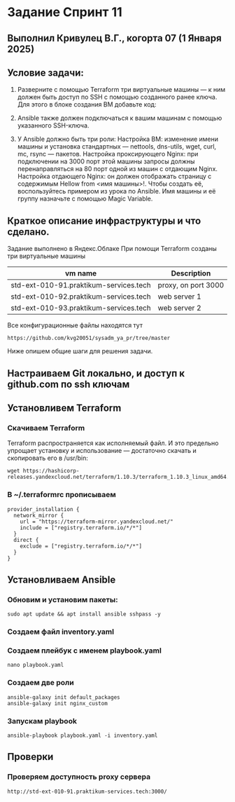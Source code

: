 # Задание Спринт 11

## Выполнил Кривулец В.Г., когорта 07 (1 Января 2025)

## Условие задачи:

1. Разверните с помощью Terraform три виртуальные машины — к ним должен быть доступ по SSH с помощью созданного ранее ключа. Для этого в блоке создания ВМ добавьте код:

2. Ansible также должен подключаться к вашим машинам с помощью указанного SSH-ключа.

3. У Ansible должно быть три роли:
Настройка ВМ: изменение имени машины и установка стандартных — nettools, dns-utils, wget, curl, mc, rsync — пакетов.
Настройка проксирующего Nginx: при подключении на 3000 порт этой машины запросы должны перенаправляться на 80 порт одной из машин с отдающим Nginx.
Настройка отдающего Nginx: он должен отображать страницу с содержимым  Hellow from <имя машины>!. Чтобы создать её, воспользуйтесь примером из урока по Ansible. Имя машины и её группу назначьте с помощью Magic Variable.

## Краткое описание инфраструктуры и что сделано.
Задание выполнено в Яндекс.Облаке
При помощи Terraform созданы три виртуальные машины

| vm name | Description |
| ----------- | ----------- |
| std-ext-010-91.praktikum-services.tech      | proxy, on port 3000 |
| std-ext-010-92.praktikum-services.tech      | web server 1 |
| std-ext-010-93.praktikum-services.tech      | web server 2 |

Все конфигурационные файлы находятся тут
```
https://github.com/kvg20051/sysadm_ya_pr/tree/master
```
Ниже опишем общие шаги для решения задачи.

## Настраиваем Git локально, и доступ к github.com по ssh ключам

## Установливем Terraform
### Скачиваем Terraform

Terraform распространяется как исполняемый файл. И это предельно упрощает установку и использование — достаточно скачать и скопировать его в /usr/bin:
```
wget https://hashicorp-releases.yandexcloud.net/terraform/1.10.3/terraform_1.10.3_linux_amd64.zip
```
### В ~/.terraformrc прописываем

```
provider_installation {
  network_mirror {
    url = "https://terraform-mirror.yandexcloud.net/"
    include = ["registry.terraform.io/*/*"]
  }
  direct {
    exclude = ["registry.terraform.io/*/*"]
  }
}
```

## Установливаем Ansible
### Обновим и установим пакеты:
```
sudo apt update && apt install ansible sshpass -y 
```
### Создаем файл inventory.yaml

### Создаем плейбук с именем playbook.yaml
```
nano playbook.yaml
```

### Создаем две роли 
```
ansible-galaxy init default_packages
ansible-galaxy init nginx_custom 
```

### Запускам playbook
```
ansible-playbook playbook.yaml -i inventory.yaml
```
## Проверки

### Проверяем доступность proxy сервера
```
http://std-ext-010-91.praktikum-services.tech:3000/
```
